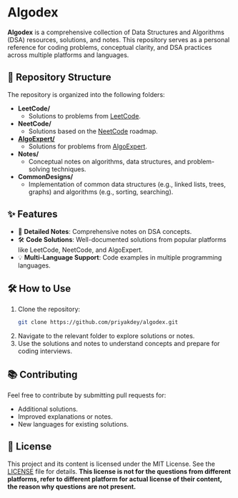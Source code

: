 # Algodex

**Algodex** is a comprehensive collection of Data Structures and Algorithms (DSA) resources, solutions, and 
notes. This repository serves as a personal reference for coding problems, conceptual clarity, and 
DSA practices across multiple platforms and languages.

## 📁 Repository Structure

The repository is organized into the following folders:

- **LeetCode/**
  - Solutions to problems from [LeetCode](https://leetcode.com/).
- **NeetCode/**
  - Solutions based on the [NeetCode](https://neetcode.io/) roadmap.
- **[AlgoExpert/](./algoexpert)**
  - Solutions for problems from [AlgoExpert](https://www.algoexpert.io/).
- **Notes/**
  - Conceptual notes on algorithms, data structures, and problem-solving techniques.
- **CommonDesigns/**
  - Implementation of common data structures (e.g., linked lists, trees, graphs) and algorithms (e.g., sorting, searching).

## ✨ Features

- 📜 **Detailed Notes**: Comprehensive notes on DSA concepts.
- 🛠️ **Code Solutions**: Well-documented solutions from popular platforms like LeetCode, NeetCode, and AlgoExpert.
- 💡 **Multi-Language Support**: Code examples in multiple programming languages.

## 🛠️ How to Use

1. Clone the repository:
    ```bash
    git clone https://github.com/priyakdey/algodex.git
    ```
2.  Navigate to the relevant folder to explore solutions or notes.
3. Use the solutions and notes to understand concepts and prepare for coding interviews.

## 📚 Contributing

Feel free to contribute by submitting pull requests for:

- Additional solutions.
- Improved explanations or notes.
- New languages for existing solutions.


## 📜 License

This project and its content is licensed under the MIT License. See the [LICENSE](./LICENSE) file for details.
**This license is not for the questions from different platforms, refer to different platform for actual
license of their content, the reason why questions are not present.**


